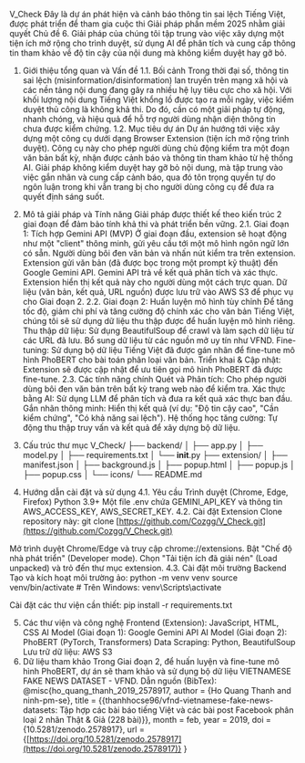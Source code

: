 V_Check
Đây là dự án phát hiện và cảnh báo thông tin sai lệch Tiếng Việt, được phát triển để tham gia cuộc thi Giải pháp phần mềm 2025 nhằm giải quyết Chủ đề 6. Giải pháp của chúng tôi tập trung vào việc xây dựng một tiện ích mở rộng cho trình duyệt, sử dụng AI để phân tích và cung cấp thông tin tham khảo về độ tin cậy của nội dung mà không kiểm duyệt hay gỡ bỏ.
1. Giới thiệu tổng quan và Vấn đề
1.1. Bối cảnh
Trong thời đại số, thông tin sai lệch (misinformation/disinformation) lan truyền trên mạng xã hội và các nền tảng nội dung đang gây ra nhiều hệ lụy tiêu cực cho xã hội. Với khối lượng nội dung Tiếng Việt khổng lồ được tạo ra mỗi ngày, việc kiểm duyệt thủ công là không khả thi. Do đó, cần có một giải pháp tự động, nhanh chóng, và hiệu quả để hỗ trợ người dùng nhận diện thông tin chưa được kiểm chứng.
1.2. Mục tiêu dự án
Dự án hướng tới việc xây dựng một công cụ dưới dạng Browser Extension (tiện ích mở rộng trình duyệt). Công cụ này cho phép người dùng chủ động kiểm tra một đoạn văn bản bất kỳ, nhận được cảnh báo và thông tin tham khảo từ hệ thống AI.
Giải pháp không kiểm duyệt hay gỡ bỏ nội dung, mà tập trung vào việc gắn nhãn và cung cấp cảnh báo, qua đó tôn trọng quyền tự do ngôn luận trong khi vẫn trang bị cho người dùng công cụ để đưa ra quyết định sáng suốt.
2. Mô tả giải pháp và Tính năng
Giải pháp được thiết kế theo kiến trúc 2 giai đoạn để đảm bảo tính khả thi và phát triển bền vững.
2.1. Giai đoạn 1: Tích hợp Gemini API (MVP)
Ở giai đoạn đầu, extension sẽ hoạt động như một "client" thông minh, gửi yêu cầu tới một mô hình ngôn ngữ lớn có sẵn.
Người dùng bôi đen văn bản và nhấn nút kiểm tra trên extension.
Extension gửi văn bản (đã được bọc trong một prompt kỹ thuật) đến Google Gemini API.
Gemini API trả về kết quả phân tích và xác thực.
Extension hiển thị kết quả này cho người dùng một cách trực quan.
Dữ liệu (văn bản, kết quả, URL nguồn) được lưu trữ vào AWS S3 để phục vụ cho Giai đoạn 2.
2.2. Giai đoạn 2: Huấn luyện mô hình tùy chỉnh
Để tăng tốc độ, giảm chi phí và tăng cường độ chính xác cho văn bản Tiếng Việt, chúng tôi sẽ sử dụng dữ liệu thu thập được để huấn luyện mô hình riêng.
Thu thập dữ liệu: Sử dụng BeautifulSoup để crawl và làm sạch dữ liệu từ các URL đã lưu. Bổ sung dữ liệu từ các nguồn mở uy tín như VFND.
Fine-tuning: Sử dụng bộ dữ liệu Tiếng Việt đã được gán nhãn để fine-tune mô hình PhoBERT cho bài toán phân loại văn bản.
Triển khai & Cập nhật: Extension sẽ được cập nhật để ưu tiên gọi mô hình PhoBERT đã được fine-tune.
2.3. Các tính năng chính
Quét và Phân tích: Cho phép người dùng bôi đen văn bản trên bất kỳ trang web nào để kiểm tra.
Xác thực bằng AI: Sử dụng LLM để phân tích và đưa ra kết quả xác thực ban đầu.
Gắn nhãn thông minh: Hiển thị kết quả (ví dụ: "Độ tin cậy cao", "Cần kiểm chứng", "Có khả năng sai lệch").
Hệ thống học tăng cường: Tự động thu thập truy vấn và kết quả để xây dựng bộ dữ liệu.
3. Cấu trúc thư mục
V_Check/
├── backend/
│   ├── app.py
│   ├── model.py
│   ├── requirements.txt
│   └── __init__.py
├── extension/
│   ├── manifest.json
│   ├── background.js
│   ├── popup.html
│   ├── popup.js
│   ├── popup.css
│   └── icons/
└── README.md


4. Hướng dẫn cài đặt và sử dụng
4.1. Yêu cầu
Trình duyệt (Chrome, Edge, Firefox)
Python 3.9+
Một file .env chứa GEMINI_API_KEY và thông tin AWS_ACCESS_KEY, AWS_SECRET_KEY.
4.2. Cài đặt Extension
Clone repository này:
git clone [https://github.com/Cozgg/V_Check.git](https://github.com/Cozgg/V_Check.git)


Mở trình duyệt Chrome/Edge và truy cập chrome://extensions.
Bật "Chế độ nhà phát triển" (Developer mode).
Chọn "Tải tiện ích đã giải nén" (Load unpacked) và trỏ đến thư mục extension.
4.3. Cài đặt môi trường Backend
Tạo và kích hoạt môi trường ảo:
python -m venv venv
source venv/bin/activate  # Trên Windows: venv\Scripts\activate


Cài đặt các thư viện cần thiết:
pip install -r requirements.txt


5. Các thư viện và công nghệ
Frontend (Extension): JavaScript, HTML, CSS
AI Model (Giai đoạn 1): Google Gemini API
AI Model (Giai đoạn 2): PhoBERT (PyTorch, Transformers)
Data Scraping: Python, BeautifulSoup
Lưu trữ dữ liệu: AWS S3
6. Dữ liệu tham khảo
Trong Giai đoạn 2, để huấn luyện và fine-tune mô hình PhoBERT, dự án sẽ tham khảo và sử dụng bộ dữ liệu VIETNAMESE FAKE NEWS DATASET - VFND.
Dẫn nguồn (BibTex):
@misc{ho_quang_thanh_2019_2578917,
  author       = {Ho Quang Thanh and
                  ninh-pm-se},
  title        = {{thanhhocse96/vfnd-vietnamese-fake-news-datasets:
                   Tập hợp các bài báo tiếng Việt và các bài post
                   Facebook phân loại 2 nhãn Thật \& Giả (228 bài)}},
  month        = feb,
  year         = 2019,
  doi          = {10.5281/zenodo.2578917},
  url          = {[https://doi.org/10.5281/zenodo.2578917](https://doi.org/10.5281/zenodo.2578917)}
}


